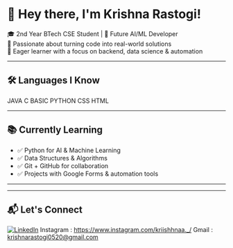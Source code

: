 # 👋 Hey there, I'm Krishna Rastogi!

🎓 2nd Year BTech CSE Student | 🚀 Future AI/ML Developer  
🧠 Passionate about turning code into real-world solutions  
🌟 Eager learner with a focus on backend, data science & automation  

---

## 🛠️ Languages I Know 

JAVA
C
BASIC PYTHON
CSS
HTML

---

## 📚 Currently Learning

- ✅ Python for AI & Machine Learning
- ✅ Data Structures & Algorithms
- ✅ Git + GitHub for collaboration
- ✅ Projects with Google Forms & automation tools

---


---


## 📬 Let's Connect

[![LinkedIn](https://img.shields.io/badge/LinkedIn-0077B5?style=flat&logo=linkedin&logoColor=white)](https://www.linkedin.com/in/krishna-rastogi-883530329)
Instagram : https://www.instagram.com/kriishhnaa._/
Gmail : krishnarastogi0520@gmail.com


